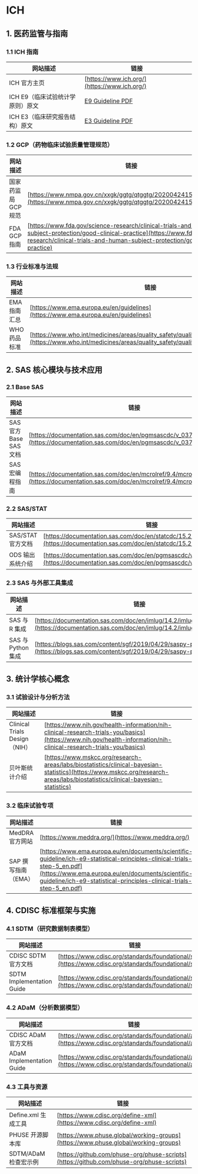 # ICH

## 1. 医药监管与指南

### 1.1 ICH 指南
| 网站描述                         | 链接                                                                              |
| -------------------------------- | --------------------------------------------------------------------------------- |
| ICH 官方主页                     | [https://www.ich.org/](https://www.ich.org/)                                      |
| ICH E9（临床试验统计学原则）原文 | [E9 Guideline PDF](https://database.ich.org/sites/default/files/E9_Guideline.pdf) |
| ICH E3（临床研究报告结构）原文   | [E3 Guideline PDF](https://database.ich.org/sites/default/files/E3_Guideline.pdf) |

### 1.2 GCP（药物临床试验质量管理规范）
| 网站描述          | 链接                                                                                                                                                                                                                 |
| ----------------- | -------------------------------------------------------------------------------------------------------------------------------------------------------------------------------------------------------------------- |
| 国家药监局GCP规范 | [https://www.nmpa.gov.cn/xxgk/ggtg/qtggtg/20200424155601101.html](https://www.nmpa.gov.cn/xxgk/ggtg/qtggtg/20200424155601101.html)                                                                                   |
| FDA GCP 指南      | [https://www.fda.gov/science-research/clinical-trials-and-human-subject-protection/good-clinical-practice](https://www.fda.gov/science-research/clinical-trials-and-human-subject-protection/good-clinical-practice) |

### 1.3 行业标准与法规
| 网站描述     | 链接                                                                                                                                                                     |
| ------------ | ------------------------------------------------------------------------------------------------------------------------------------------------------------------------ |
| EMA 指南汇总 | [https://www.ema.europa.eu/en/guidelines](https://www.ema.europa.eu/en/guidelines)                                                                                       |
| WHO 药品标准 | [https://www.who.int/medicines/areas/quality_safety/quality_assurance/standards/en/](https://www.who.int/medicines/areas/quality_safety/quality_assurance/standards/en/) |

## 2. SAS 核心模块与技术应用

### 2.1 Base SAS
| 网站描述               | 链接                                                                                                                                       |
| ---------------------- | ------------------------------------------------------------------------------------------------------------------------------------------ |
| SAS 官方 Base SAS 文档 | [https://documentation.sas.com/doc/en/pgmsascdc/v_037/base/index.htm](https://documentation.sas.com/doc/en/pgmsascdc/v_037/base/index.htm) |
| SAS 宏编程指南         | [https://documentation.sas.com/doc/en/mcrolref/9.4/mcrolref.pdf](https://documentation.sas.com/doc/en/mcrolref/9.4/mcrolref.pdf)           |

### 2.2 SAS/STAT
| 网站描述          | 链接                                                                                                                                                   |
| ----------------- | ------------------------------------------------------------------------------------------------------------------------------------------------------ |
| SAS/STAT 官方文档 | [https://documentation.sas.com/doc/en/statcdc/15.2/statug/statug_intro.htm](https://documentation.sas.com/doc/en/statcdc/15.2/statug/statug_intro.htm) |
| ODS 输出系统介绍  | [https://documentation.sas.com/doc/en/pgmsascdc/v_037/odsug/index.htm](https://documentation.sas.com/doc/en/pgmsascdc/v_037/odsug/index.htm)           |

### 2.3 SAS 与外部工具集成
| 网站描述           | 链接                                                                                                                                             |
| ------------------ | ------------------------------------------------------------------------------------------------------------------------------------------------ |
| SAS 与 R 集成      | [https://documentation.sas.com/doc/en/imlug/14.2/imlug_iml_getstart.htm](https://documentation.sas.com/doc/en/imlug/14.2/imlug_iml_getstart.htm) |
| SAS 与 Python 集成 | [https://blogs.sas.com/content/sgf/2019/04/29/saspy-python-sas/](https://blogs.sas.com/content/sgf/2019/04/29/saspy-python-sas/)                 |

## 3. 统计学核心概念

### 3.1 试验设计与分析方法
| 网站描述                      | 链接                                                                                                                                                                         |
| ----------------------------- | ---------------------------------------------------------------------------------------------------------------------------------------------------------------------------- |
| Clinical Trials Design（NIH） | [https://www.nih.gov/health-information/nih-clinical-research-trials-you/basics](https://www.nih.gov/health-information/nih-clinical-research-trials-you/basics)             |
| 贝叶斯统计介绍                | [https://www.mskcc.org/research-areas/labs/biostatistics/clinical-bayesian-statistics](https://www.mskcc.org/research-areas/labs/biostatistics/clinical-bayesian-statistics) |

### 3.2 临床试验专项
| 网站描述            | 链接                                                                                                                                                                                                                                               |
| ------------------- | -------------------------------------------------------------------------------------------------------------------------------------------------------------------------------------------------------------------------------------------------- |
| MedDRA 官方网站     | [https://www.meddra.org/](https://www.meddra.org/)                                                                                                                                                                                                 |
| SAP 撰写指南（EMA） | [https://www.ema.europa.eu/en/documents/scientific-guideline/ich-e9-statistical-principles-clinical-trials-step-5_en.pdf](https://www.ema.europa.eu/en/documents/scientific-guideline/ich-e9-statistical-principles-clinical-trials-step-5_en.pdf) |

## 4. CDISC 标准框架与实施

### 4.1 SDTM（研究数据制表模型）
| 网站描述                  | 链接                                                                                                       |
| ------------------------- | ---------------------------------------------------------------------------------------------------------- |
| CDISC SDTM 官方文档       | [https://www.cdisc.org/standards/foundational/sdtm](https://www.cdisc.org/standards/foundational/sdtm)     |
| SDTM Implementation Guide | [https://www.cdisc.org/standards/foundational/sdtmig](https://www.cdisc.org/standards/foundational/sdtmig) |

### 4.2 ADaM（分析数据模型）
| 网站描述                  | 链接                                                                                                     |
| ------------------------- | -------------------------------------------------------------------------------------------------------- |
| CDISC ADaM 官方文档       | [https://www.cdisc.org/standards/foundational/adam](https://www.cdisc.org/standards/foundational/adam)   |
| ADaM Implementation Guide | [https://www.cdisc.org/standards/foundational/admig](https://www.cdisc.org/standards/foundational/admig) |

### 4.3 工具与资源
| 网站描述             | 链接                                                                                     |
| -------------------- | ---------------------------------------------------------------------------------------- |
| Define.xml 生成工具  | [https://www.cdisc.org/define-xml](https://www.cdisc.org/define-xml)                     |
| PHUSE 开源脚本库     | [https://www.phuse.global/working-groups](https://www.phuse.global/working-groups)       |
| SDTM/ADaM 检查宏示例 | [https://github.com/phuse-org/phuse-scripts](https://github.com/phuse-org/phuse-scripts) |